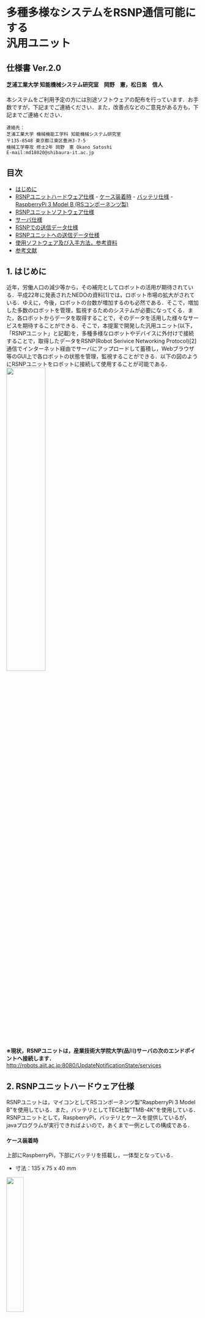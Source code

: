 
<h1> 多種多様なシステムをRSNP通信可能にする<br>汎用ユニット</h1>

<h2> 仕様書 Ver.2.0 </h2>  

<h4> 芝浦工業大学 知能機械システム研究室　岡野　憲，松日楽　信人</h4>

本システムをご利用予定の方には別途ソフトウェアの配布を行っています．お手数ですが，下記までご連絡ください．また，改善点などのご意見がある方も，下記までご連絡ください． 

~~~text  
連絡先：  
芝浦工業大学 機械機能工学科 知能機械システム研究室  
〒135-8548 東京都江東区豊洲3-7-5  
機械工学専攻 修士2年 岡野　憲 Okano Satoshi  
E-mail:md18020@shibaura-it.ac.jp  
~~~  

<div style="page-break-before:always"></div>

<h2>目次</h2>
<!-- TOC -->

- [はじめに](#はじめに)
- [RSNPユニットハードウェア仕様](#rsnpユニットハードウェア仕様)
        - [ケース装着時](#ケース装着時)
        - [バッテリ仕様](#バッテリ仕様)
        - [RaspberryPi 3 Model B (RSコンポーネンツ製)](#raspberrypi-3-model-b-rsコンポーネンツ製)
- [RSNPユニットソフトウェア仕様](#rsnpユニットソフトウェア仕様)
- [サーバ仕様](#サーバ仕様)
- [RSNPでの送信データ仕様](#rsnpでの送信データ仕様)
- [RSNPユニットへの送信データ仕様](#rsnpユニットへの送信データ仕様)
- [使用ソフトウェア及び入手方法，参考資料](#使用ソフトウェア及び入手方法参考資料)
- [参考文献](#参考文献)

<!-- /TOC -->

## 1. はじめに  

近年，労働人口の減少等から，その補完としてロボットの活用が期待されている．平成22年に発表されたNEDOの資料[1]では，ロボット市場の拡大がされている．ゆえに，今後，ロボットの台数が増加するのも必然である．そこで，増加した多数のロボットを管理，監視するためのシステムが必要になってくる．また，各ロボットからデータを取得することで，そのデータを活用した様々なサービスを期待することができる．そこで，本提案で開発した汎用ユニット(以下，「RSNPユニット」と記載)を，多種多様なロボットやデバイスに外付けで接続することで，取得したデータをRSNP(Robot Serivice Networking Protocol)[2]通信でインターネット経由でサーバにアップロードして蓄積し，Webブラウザ等のGUI上で各ロボットの状態を管理，監視することができる．以下の図のようにRSNPユニットをロボットに接続して使用することが可能である．  
<img src="https://user-images.githubusercontent.com/44587055/63586989-c2505680-c5dd-11e9-8ae9-64afd83e85de.png" width=45%>  

**※現状，RSNPユニットは，産業技術大学院大学(品川)サーバの次のエンドポイントへ接続します．**  
http://robots.aiit.ac.jp:8080/UpdateNotificationState/services  

<div style="page-break-before:always"></div>  
  
## 2. RSNPユニットハードウェア仕様  

RSNPユニットは，マイコンとしてRSコンポーネンツ製"RaspberryPi 3 Model B"を使用している．また，バッテリとしてTEC社製"TMB-4K"を使用している．RSNPユニットとして，RaspberryPi，バッテリとケースを提供しているが，javaプログラムが実行できればよいので，あくまで一例としての構成である．  

#### ケース装着時  

上部にRaspberryPi，下部にバッテリを搭載し，一体型となっている．  

- 寸法：135 x 75 x 40 mm  

<img src="https://user-images.githubusercontent.com/44587055/63645894-a31f0980-c742-11e9-94e4-d7e77b00d7db.png" width=30%>  

#### バッテリ仕様  

- 容量：4000mAh
- 入力：DC5V, 2A
- 出力：DC5V, 2.5A
- 稼働時間：4~5時間
- 寸法：116 x 67 x 8 mm

<img src="https://user-images.githubusercontent.com/44587055/63618175-64942c80-c626-11e9-9fd7-3f6fa51db7e6.png" width=30%>  

#### RaspberryPi 3 Model B (RSコンポーネンツ製)

- OS：Raspbian Buster  
- SoC：Broadcom BCM2837 ARM Cortex-A53  
- メモリ：1 GB LPDDR2  
- USB：2.0 ポート x 4  
- 映像出力：HDMI  
- 音声出力：HDMI, 3.5 mm 4極ジャック  
- ストレージ：microSDメモリーカードスロット  
- ネットワーク：Ethernet 10/100 Mbps  
- 無線通信：IEEE 802.11b/g/n対応無線LAN、Bluetooth 4.1  
- 低レベル周辺機器：GPIO x 27, UART, I2C, SPI  
- カメラコネクタ：15ピン MIPIカメラシリアルインターフェース（CSI-2）コネクタ搭載  
- ディスプレイコネクタ：Display Serial Interface（DSI）15ピンフラットケーブルコネクタ  
- 電源ソース：5V/USB Micro-Bコネクタ, GPIOコネクタ  
- 電源：5V @ 2.5A, microUSBソケット経由  
- 寸法：85 x 56 x 17 mm  

<img src="https://user-images.githubusercontent.com/44587055/63617738-2e09e200-c625-11e9-882a-c478a3873267.png" width=30%>  

## 3. RSNPユニットソフトウェア仕様  

RSNPユニット上ではRSNPNotifi.jarが実行されている．このアプリケーションにより，RSNPユニットが動作時に，Socket通信用のサーバとRSNP通信用クライアントが立ち上がっている．ここへ，ロボットやデバイス上で立ち上げたRTMのRTC，ROSのnode，SocketのClientやSerialのクライアントを接続することで通信を行う．また，フォーマットに準拠したデータを送信することで，XML形式に変換し，プロファイルとしてInformation_profileのオペレーションとしてnotify_stateでデータ送信する．

<img src="https://user-images.githubusercontent.com/44587055/63649905-8d2f3a00-c77e-11e9-8f11-c6ba88d675b9.png" width=45%>  

ソフトウェア要件は次の表に示すとおりである．  

|   名称   |                  バージョン                  |
| :------: | :------------------------------------------: |
| Linux OS |               Raspbian Buster                |
| RSNP LIB | rsnp-robot-api-2.3.0<br>rsnp-fjlib-api-2.3.0 |
| Java VM  |                  jdk-1.8.0                   |

- 開発環境：Windows 10, Eclipse Version Oxygen3(4.7.3)  

<div style="page-break-before:always"></div>  

## 4. サーバ仕様  

サーバ内部でのプロセスは次のようになっている．各ロボットに取り付けられたRSNPユニットからnotify_stateでXML形式のデータを送信する．WebサービスフレームワークであるApach Tomcat上で，実行しているRSNPライブラリを実装したWebアプリケーションで，受信した各データをデータベースであるmySQLに登録，蓄積される．この登録されているデータから，必要なデータを取得し，json形式に変換する．ロボット画面表示用のプロセスが実行しているところへ，端末からサーバにリクエストを投げることで，json形式のデータから各ロボットの状態データをWeb表示上で見ることができる．

<img src="https://user-images.githubusercontent.com/44587055/63645967-9dc2be80-c744-11e9-868a-c85b32d91e06.png" width=60%>  

ソフトウェア要件は次の表に示すとおりである．  

|     名称     |                  バージョン                  |
| :----------: | :------------------------------------------: |
|   Linux OS   |                 Cent OS 7.5                  |
|   RSNP LIB   | rsnp-robot-api-2.3.0<br>rsnp-fjlib-api-2.3.0 |
|   Java VM    |                  jdk-1.8.0                   |
| Apach Tomcat |                    7.0.82                    |
|    mySQL     |                  Ver. 14.14                  |


- 開発環境：Windows 10, Eclipse Version 2019-03(4.11.0)  

<div style="page-break-before:always"></div>  

## 4.RSNPでの送信データ仕様  

XML形式のデータは実際，次のようになっている．ロボットから送信するデータは複数種類あるため，これを識別するために"アクションID"を設けている．次に，"アクション名"は，ロボットから送信するデータの名前である．"(状態)結果ID"は，基本的に"アクションID"に対応する．"(状態)結果"は，ロボットの送信する具体的なデータそのものが入る．例えば，ロボットの稼働状況や，動作回数などを入れる．"時間"は，送信時のタイムスタンプが入る．  

~~~text
<?xml version="1.0" encoding="UTF-8" standalone="yes"?>
   <notification>
      <states class="java.util.ArrayList">
         <status>
            <action_id>”アクションID”</action_id>
            <action>”アクション名”</action>
	        <result_id>”(状態)結果ID”</result_id>
	        <result>”(状態)結果”</result>
	        <comment></comment>
	     </status>
      </states>
      <time>”時間”</time>
   </notification>
~~~  

## 5. RSNPユニットへの送信データ仕様

RSNPユニットとロボットまたはデバイス間のデータのやり取りはSocket,Serial通信で行います．  
ただし，以下の5種類のデータで定義づける必要があります．  

- **Action_id**
- **Action名**  
- **Result_id**  
- **Resultデータ**  
- **コメント**  

各データの意味は，次のようになっています．
**Action_id**とは，**Action名**に対する紐づけidです．  
**Action名**とは，ロボットが行った動作名などです．  
**Result_id**とは，**Resultデータ**に対する紐づけidです．  
**Resultデータ**とは，ロボットから得たデータ(変数)などです．  
**コメント**とは，コメント記述を入れたい場合に用います．  

<div style="page-break-before:always"></div>  

例えば，挨拶を3回，人数カウントを5人としたロボットがあったとします．この場合，データの仕様は次のようになります．  

|     データ名     | データ1  | データ2 |
| :--------------: | :------: | :-----: |
|  **Action_id**   |    1     |    2    |
|   **Action名**   | 挨拶回数 |  人数   |
|  **Result_id**   |    1     |    2    |
| **Resultデータ** |    3     |    5    |
|   **コメント**   |   無し   |  無し   |

ここで，実際のデータ形式は以下のようなjson形式としてます．`{...}`内において，先頭に`「"data":」`があり，その次に配列のカッコ(`[]`)内において，1種類のデータが配列の1つの要素に入ります．ダブルクォーテーション(`"`)で囲んだ仕様名と値をカンマ(`:`)で区切ります．3点(`...`)には，対応するデータ等が入ります．見やすいように改行してありますが，実際は1行でデータ送信してください．これ以外の仕様でのデータを送信するとRSNPユニット側で受信できないのでご注意ください．  

~~~text
{  
  "data":  
  [  
    {  
      "ac_id": ... ,  
      "ac": ... ,  
      "re_id": ... ,  
      "re": ... ,  
      "co": ...  
    },  
    {...},  
    ...  
  ]  
}  
~~~  

データ名は以下の表のように短縮形となっているのでご注意ください．  

|     データ名     |  省略形   |
| :--------------: | :-------: |
|  **Action_id**   | **ac_id** |
|   **Action名**   |  **ac**   |
|  **Result_id**   | **re_id** |
| **Resultデータ** |  **re**   |
|   **コメント**   |  **co**   |  

<div style="page-break-before:always"></div>  

上記のロボットの例の場合は，  
`{"data":[{"ac_id":1,"ac":"挨拶回数","re_id":1,"re":3,"co":""},{"ac_id":2,"ac":"人数","re_id":2,"re":5,"co":""}]}`  
となります．(コメントは無しのため，空欄("")となっている)  
複数種類の場合は，配列の成分が増加し，  
``{"data":[{...},{...},{...},...]}``  
となる．今回は5種類まで対応している．  

## 6. 使用ソフトウェア及び入手方法，参考資料

- RSNPライブラリ v2.3（株式会社富士通研究所）
・rsnp-robot-api-2.3.0_r49.jar
・rsnp-robot-fjlib-2.3.0_r49.jar
http://robotservices.org/rsi_spec.html
（上記サイトを参考に書面またはメールで申し込みが必要)
- Apache Tomcat v7.0
http://tomcat.apache.org/
- Axis2 v1.7.9
http://axis.apache.org/axis2/java/core/download.html
- Java SE Development Kit 1.8.0 (JDK)
http://www.oracle.com/technetwork/opensource/index.html
- Pleiades All in One 4.7.3a(Eclipse 4.7 Oxygen 3a)
http://mergedoc.osdn.jp/
- apache-mime4j-0.6.jar 
http://james.apache.org/mime4j/
- commons-codec-1.3.jar
http://commons.apache.org/proper/commons-codec/
- commons-logging-1.1.1.jar
http://commons.apache.org/proper/commons-logging/

## 参考文献  
[1] NEDO "2035年までのロボット産業の将来市場予測"，http://www.nedo.go.jp/content/100080673.pdf, 最終閲覧日2019年8月20日  
[2] ロボットサービスイニシアチブ，Robot Service Network Protocol2.3 仕様書 第1.0版，2010  
[3] OpenRTM-aist, https://openrtm.org/openrtm/ja, 最終閲覧日2019年8月20日  
[4] ROS Wiki, http://wiki.ros.org/ja, 最終閲覧日2019年8月20日  